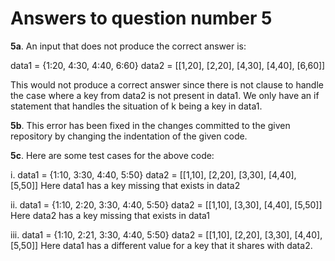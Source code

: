 # Answers to question number 5

**5a**. An input that does not produce the correct answer is:

data1 = {1:20, 4:30, 4:40, 6:60}
data2 = [[1,20], [2,20], [4,30], [4,40], [6,60]]

This would not produce a correct answer since there is not clause to handle the case where a key from data2 is not present in data1. We only have an if statement that handles the situation of k being a key in data1.

**5b**. This error has been fixed in the changes committed to the given repository by changing the indentation of the given code.

**5c**. Here are some test cases for the above code:

i. data1 = {1:10, 3:30, 4:40, 5:50}
data2 = [[1,10], [2,20], [3,30], [4,40], [5,50]]
Here data1 has a key missing that exists in data2

ii. data1 = {1:10, 2:20, 3:30, 4:40, 5:50}
data2 = [[1,10], [3,30], [4,40], [5,50]]
Here data2 has a key missing that exists in data1

iii. data1 = {1:10, 2:21, 3:30, 4:40, 5:50}
data2 = [[1,10], [2,20], [3,30], [4,40], [5,50]]
Here data1 has a different value for a key that it shares with data2.
